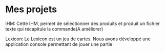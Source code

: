 # Mes projets
IHM:
 Cette IHM, permet de sélectionner des produits et produit un fichier texte qui récapitule la commande(A améliorer)

Lexicon: Le Lexicon est un jeu de cartes. Nous avons développé une application console permettant de jouer une partie
